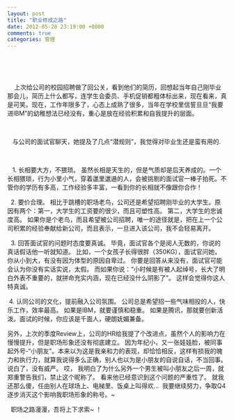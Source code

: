 ```yaml
---
layout: post
title: "职业修成之路"
date: 2012-05-28 23:19:00 +0800
comments: true
categories: 管理
---
```

<p>&nbsp;</p><p>&nbsp;</p><p> &nbsp;&nbsp;&nbsp;&nbsp;上次给公司的校园招聘做了回公关，看到他们的简历，回想起当年自己刚毕业那会儿，简历上什么都写，连学生会委员、手机促销都粗体标出来，现在看来，真是可笑。现在，工作年限多了，心态上成熟了很多，当年在学校里信誓旦旦“我要进IBM”的幼稚想法已经没有，重心是放在经验积累和自我提升的层面。</p><p>&nbsp;</p><p> &nbsp;&nbsp;&nbsp;与公司的面试官聊天，她提及了几点“潜规则”，我觉得对毕业生还是蛮有用的.</p><p>&nbsp;</p><p> &nbsp;&nbsp;&nbsp;1. 长相要大方，不猥琐。 虽然长相是天生的，但是气质却是后天养成的。一个长相猥琐，行为小里小气，穿着邋里邋遢的人，会被挑剔的面试官一棒子拍死。不管你的学历有多高，工作经验多丰富，一看到你的长相就不像跟你合作！</p><p> &nbsp;&nbsp;2. 要价合理。 相比于跳槽的职场老鸟，公司还是希望招聘刚毕业的大学生。原因有两个：第一，大学生的工资要的很少，而且可塑性高。 第二，大学生的忠诚度高。 如果你是个老鸟，而且希望被公司招聘，唯一的途径就是，把在上一个公司积累的经验奉献给新公司，而且表示，一旦进入该公司，我不会轻易离开。</p><p> &nbsp;&nbsp;3. 回答面试官的问题时态度要真诚。 毕竟，面试官各个是阅人无数的，你说的真话假话他一听就知道。 比如，一个女孩子长得很胖（350KG），面试官问她，你从小到大，有没有因为体型的原因自卑过。 你要是回答从来没有，面试官可能会认为你没有实话实说，太假。 而如果你说：“小时候是有被人起绰号，长大了明白外表不重要的，就拼命充实内涵，现在已经没什么阴影了”。 这样会觉得你这人特真诚。</p><p> &nbsp;4. 认同公司的文化，提前融入公司氛围。 公司总是希望招一些气味相投的人，快乐工作，效率最高。 如果是IBM，就要谨慎和稳重。 如果是腾讯，那就要创新活泼。面试的时候，你应该是千面人，硬朗妩媚兼备。</p><p>另外，上次的季度Review上，公司的HR给我提了个改进点，虽然个人的影响力在慢慢提升，但是职场形象还没有彻底建立。 因为年纪小，又一张娃娃脸，被同事起外号-“小朋友”。本来以为这是我亲和力的表现，却恰恰相反，这样有损我的魄力和执行力，就算我说得多么正确，别人也以为是小朋友的自说自话，不当回事。 说白了，没有威严。 哎， 我明白了为什么另外一个男生被叫小朋友之后一周，就郑重警告我们，禁止这个昵称了。 看来他已经意识到这个问题的严重性了。 就我还那么傻，任由别人在球场上、电梯里、饭桌上叫得欢… &nbsp;我要继续努力，争取Q4逐步消灭这个影响我职场形象的称号。~ </p><p> &nbsp;&nbsp;职场之路漫漫，吾将上下求索~ ！ </p><p>&nbsp;</p>
